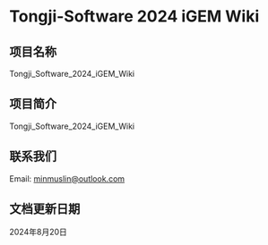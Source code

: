 # Tongji-Software 2024 iGEM Wiki

## 项目名称

Tongji_Software_2024_iGEM_Wiki

## 项目简介

Tongji_Software_2024_iGEM_Wiki

## 联系我们

Email: minmuslin@outlook.com

## 文档更新日期

2024年8月20日